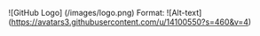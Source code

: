 ![GitHub Logo] (/images/logo.png)
Format: ![Alt-text] (https://avatars3.githubusercontent.com/u/14100550?s=460&v=4)
